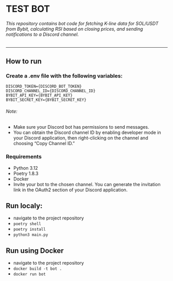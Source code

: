 # TEST BOT
###### This repository contains bot code for fetching K-line data for SOL/USDT from Bybit, calculating RSI based on closing prices, and sending notifications to a Discord channel.
----

## How to run
### Create a .env file with the following variables:
```
DISCORD_TOKEN={DISCORD_BOT_TOKEN}
DISCORD_CHANNEL_ID={DISCORD_CHANNEL_ID}
BYBIT_API_KEY={BYBIT_API_KEY}
BYBIT_SECRET_KEY={BYBIT_SECRET_KEY}
```
###### Note:
- Make sure your Discord bot has permissions to send messages.
-  You can obtain the Discord channel ID by enabling developer mode in your Discord application, then right-clicking on the channel and choosing “Copy Channel ID.”

### Requirements
- Python 3.12
- Poetry 1.8.3
- Docker
- Invite your bot to the chosen channel. You can generate the invitation link in the OAuth2 section of your Discord application.

## Run localy:
- navigate to the project repository
- `poetry shell`
- `poetry install`
- `python3 main.py`

## Run using Docker
- navigate to the project repository
- `docker build -t bot .`
- `docker run bot`

